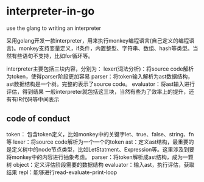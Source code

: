 # interpreter-in-go
use the glang to writing an interpreter

采用golang开发一款interpreter，用来执行monkey编程语言(自己定义的编程语言)。monkey支持变量定义，if条件，内置整型、字符串、数组、hash等类型。当然有些语句不支持，比如for循环等。

interpreter主要包括三块内容，分别为：
lexer(词法分析)：将source code解析为token，使得parser阶段更加容易
parser：将token输入解析为ast数据结构，ast数据结构是一个树。完整的表示了source code。
evaluator：将ast输入进行评估，得到结果
一般interpreter就包括这三块，当然有些为了效率上的提升，还有有IR代码等中间表示

## code of conduct
token： 包含token定义，比如monkey中的关键字let、true、false、string、fn等
lexer：将source code解析为一个一个的token
ast：定义ast结构，最重要的是定义树中的node节点类型，比如LetStatment、Expression等。这里涉及到要将monkey中的内容进行抽象考虑。
parser：将token解析成ast结构，成为一颗树
object：定义评估阶段需要的数据结构
evaluator：输入ast，执行评估，获取结果
repl：能够进行read-evaluate-print-loop
